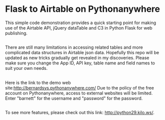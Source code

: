 # Flask to Airtable on Pythonanywhere
This simple code demonstration provides a quick starting point for making use of the Airtable API, jQuery dataTable and C3 in Python Flask for web publishing.
##
There are still many limitations in accessing related tables and more complicated data structures in Airtable json data. Hopefully this repo will be updated as new tricks gradually get revealed in my discoveries. Please make sure you change the App ID, API key, table name and field names to suit your own needs.
##
Here is the link to the demo web site:http://bernardsys.pythonanywhere.com/
Due to the policy of the free account on Pythonanywhere, access to external websites will be limited.
Enter "barnett" for the username and "password" for the password.
## 
To see more features, please check out this link: http://python29.kilo.ws/.
